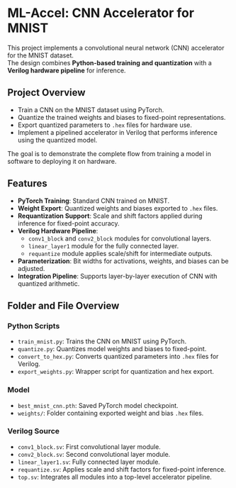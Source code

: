 # ML-Accel: CNN Accelerator for MNIST

This project implements a convolutional neural network (CNN) accelerator for the MNIST dataset.  
The design combines **Python-based training and quantization** with a **Verilog hardware pipeline** for inference.

## Project Overview
- Train a CNN on the MNIST dataset using PyTorch.  
- Quantize the trained weights and biases to fixed-point representations.  
- Export quantized parameters to `.hex` files for hardware use.  
- Implement a pipelined accelerator in Verilog that performs inference using the quantized model.  

The goal is to demonstrate the complete flow from training a model in software to deploying it on hardware.

## Features
- **PyTorch Training**: Standard CNN trained on MNIST.
- **Weight Export**: Quantized weights and biases exported to `.hex` files.
- **Requantization Support**: Scale and shift factors applied during inference for fixed-point accuracy.
- **Verilog Hardware Pipeline**:
  - `conv1_block` and `conv2_block` modules for convolutional layers.
  - `linear_layer1` module for the fully connected layer.
  - `requantize` module applies scale/shift for intermediate outputs.
- **Parameterization**: Bit widths for activations, weights, and biases can be adjusted.
- **Integration Pipeline**: Supports layer-by-layer execution of CNN with quantized arithmetic.

## Folder and File Overview

### Python Scripts
- `train_mnist.py`: Trains the CNN on MNIST using PyTorch.
- `quantize.py`: Quantizes model weights and biases to fixed-point.
- `convert_to_hex.py`: Converts quantized parameters into `.hex` files for Verilog.
- `export_weights.py`: Wrapper script for quantization and hex export.

### Model
- `best_mnist_cnn.pth`: Saved PyTorch model checkpoint.
- `weights/`: Folder containing exported weight and bias `.hex` files.

### Verilog Source
- `conv1_block.sv`: First convolutional layer module.
- `conv2_block.sv`: Second convolutional layer module.
- `linear_layer1.sv`: Fully connected layer module.
- `requantize.sv`: Applies scale and shift factors for fixed-point inference.
- `top.sv`: Integrates all modules into a top-level accelerator pipeline.


